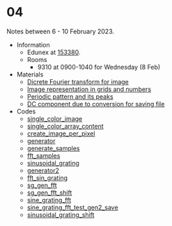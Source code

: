 # 04
Notes between 6 - 10 February 2023.

- Information
  + Edunex at [153380](https://edunex.itb.ac.id/courses/47403/preview/153380).
  + Rooms
    - 9310 at 0900-1040 for Wednesday (8 Feb)
- Materials
  + [Dicrete Fourier transform for image](20230208-0.jpeg)
  + [Image representation in grids and numbers](20230208-1.jpeg)
  + [Periodic pattern and its peaks](20230208-2.jpeg)
  + [DC component due to conversion for saving file](20230208-0.jpeg)
- Codes
  + [single_color_image](https://github.com/dudung/py-jupyter-nb/blob/main/src/apply/fft/image/single_color_image.ipynb)
  + [single_color_array_content](https://github.com/dudung/py-jupyter-nb/blob/main/src/apply/fft/image/single_color_array_content.ipynb)
  + [create_image_per_pixel](https://github.com/dudung/py-jupyter-nb/blob/main/src/apply/fft/image/create_image_per_pixel.ipynb)
  + [generator](https://github.com/dudung/py-jupyter-nb/blob/main/src/apply/fft/image/generator.ipynb)
  + [generate_samples](https://github.com/dudung/py-jupyter-nb/blob/main/src/apply/fft/image/generate_samples.ipynb)
  + [fft_samples](https://github.com/dudung/py-jupyter-nb/blob/main/src/apply/fft/image/fft_samples.ipynb)
  + [sinusoidal_grating](https://github.com/dudung/py-jupyter-nb/blob/main/src/apply/fft/image/sinusoidal_grating.ipynb)
  + [generator2](https://github.com/dudung/py-jupyter-nb/blob/main/src/apply/fft/image/generator2.ipynb)
  + [fft_sin_grating](https://github.com/dudung/py-jupyter-nb/blob/main/src/apply/fft/image/fft_sin_grating.ipynb)
  + [sg_gen_fft](https://github.com/dudung/py-jupyter-nb/blob/main/src/apply/fft/image/sg_gen_fft.ipynb)
  + [sg_gen_fft_shift](https://github.com/dudung/py-jupyter-nb/blob/main/src/apply/fft/image/sg_gen_fft_shift.ipynb)
  + [sine_grating_fft](https://github.com/dudung/py-jupyter-nb/blob/main/src/apply/fft/image/sine_grating_fft.ipynb)
  + [sine_grating_fft_test_gen2_save](https://github.com/dudung/py-jupyter-nb/blob/main/src/apply/fft/image/sine_grating_fft_test_gen2_save.ipynb)
  + [sinusoidal_grating_shift](https://github.com/dudung/py-jupyter-nb/blob/main/src/apply/fft/image/sinusoidal_grating_shift.ipynb)
